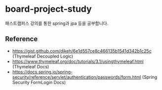 # board-project-study
패스트캠퍼스 강의를 통한 spring과 jpa 등을 공부합니다.


## Reference
- https://gist.github.com/djkeh/6e1d557ce8c466135b1541d342b1c25c (Thymeleaf Decoupled Logic)
- https://www.thymeleaf.org/doc/tutorials/3.1/usingthymeleaf.html (Thymeleaf Docs)
- https://docs.spring.io/spring-security/reference/servlet/authentication/passwords/form.html (Spring Security FormLogin Docs)
